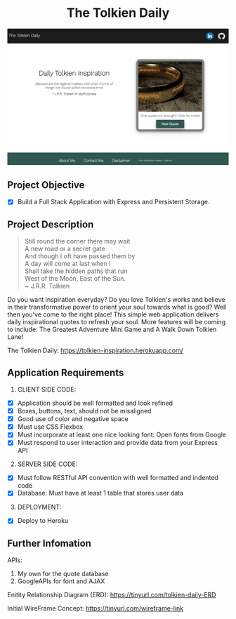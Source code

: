 <h1 align="center">The Tolkien Daily</h1>

![Image](./public/pictures/READMEpic.png)


## Project Objective 
- [x] Build a Full Stack Application with Express and Persistent Storage.

## Project Description
> Still round the corner there may wait \
> A new road or a secret gate \
> And though I oft have passed them by \
> A day will come at last when I \
> Shall take the hidden paths that run \
> West of the Moon, East of the Sun. \
> ~ J.R.R. Tolkien

Do you want inspiration everyday? Do you love Tolkien's works and believe in their transformative power to orient your soul towards what is good? Well then you've come to the right place! This simple web application delivers daily inspirational quotes to refresh your soul. More features will be coming to include: The Greatest Adventure Mini Game and A Walk Down Tolkien Lane!

The Tolkien Daily: https://tolkien-inspiration.herokuapp.com/

## Application Requirements

1. CLIENT SIDE CODE:

- [x] Application should be well formatted and look refined
- [x] Boxes, buttons, text, should not be misaligned
- [x] Good use of color and negative space
- [x] Must use CSS Flexbox
- [x] Must incorporate at least one nice looking font: Open fonts from Google
- [x] Must respond to user interaction and provide data from your Express API
 
2. SERVER SIDE CODE:

- [x] Must follow RESTful API convention with well formatted and indented code
- [x] Database: Must have at least 1 table that stores user data

3. DEPLOYMENT:

- [x] Deploy to Heroku
        
## Further Infomation 

APIs: 
1. My own for the quote database
2. GoogleAPIs for font and AJAX

Enitity Relationship Diagram (ERD): https://tinyurl.com/tolkien-daily-ERD

Initial WireFrame Concept: https://tinyurl.com/wireframe-link



